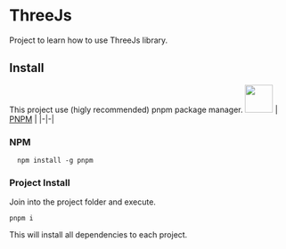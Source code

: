 
# ThreeJs

Project to learn how to use ThreeJs library.

## Install

This project use (higly recommended) pnpm package manager.
<img src="https://pnpm.io/img/pnpm-no-name-with-frame.svg" width="50">
| [PNPM](https://pnpm.io/)  |
|-|-|

### NPM

```
  npm install -g pnpm
```

### Project Install

Join into the project folder and execute.

```
pnpm i 
```

This will install all dependencies to each project.
